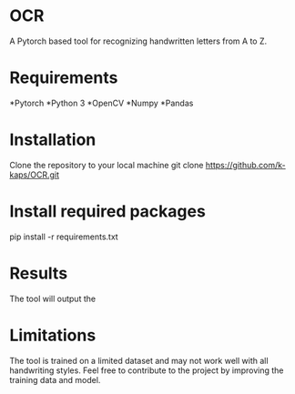 # OCR

A Pytorch based tool for recognizing handwritten letters from A to Z.

# Requirements
*Pytorch
*Python 3
*OpenCV
*Numpy
*Pandas

# Installation
Clone the repository to your local machine
git clone https://github.com/k-kaps/OCR.git

# Install required packages
pip install -r requirements.txt 

# Results
The tool will output the 

# Limitations
The tool is trained on a limited dataset and may not work well with all handwriting styles. Feel free to contribute to the project by improving the training data and model.
